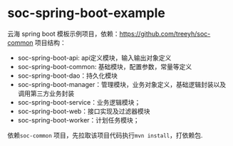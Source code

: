 # soc-spring-boot-example
云海 spring boot 模板示例项目，依赖：https://github.com/treeyh/soc-common
项目结构：
* soc-spring-boot-api: api定义模块，输入输出对象定义
* soc-spring-boot-common: 基础模块，配置参数，常量等定义
* soc-spring-boot-dao：持久化模块
* soc-spring-boot-manager：管理模块，业务对象定义，基础逻辑封装以及调用第三方业务封装
* soc-spring-boot-service：业务逻辑模块；
* soc-spring-boot-web：接口实现及过滤器模块
* soc-spring-boot-worker：计划任务模块；

依赖`soc-common` 项目，先拉取该项目代码执行`mvn install`，打依赖包.
